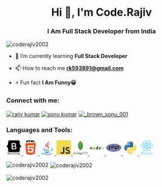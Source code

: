 <h1 align="center">Hi 👋, I'm Code.Rajiv</h1>
<h3 align="center">I Am Full Stack Developer from India</h3>

<p align="left"> <img src="https://komarev.com/ghpvc/?username=coderajiv2002&label=Profile%20views&color=0e75b6&style=flat" alt="coderajiv2002" /> </p>

- 🌱 I’m currently learning **Full Stack Developer**

- 📫 How to reach me **rk593891@gmail.com**

- ⚡ Fun fact **I Am Funny😀**

<h3 align="left">Connect with me:</h3>
<p align="left">
<a href="https://linkedin.com/in/rajiv kumar" target="blank"><img align="center" src="https://raw.githubusercontent.com/rahuldkjain/github-profile-readme-generator/master/src/images/icons/Social/linked-in-alt.svg" alt="rajiv kumar" height="30" width="40" /></a>
<a href="https://fb.com/sonu kumar" target="blank"><img align="center" src="https://raw.githubusercontent.com/rahuldkjain/github-profile-readme-generator/master/src/images/icons/Social/facebook.svg" alt="sonu kumar" height="30" width="40" /></a>
<a href="https://instagram.com/_brown_sonu_001" target="blank"><img align="center" src="https://raw.githubusercontent.com/rahuldkjain/github-profile-readme-generator/master/src/images/icons/Social/instagram.svg" alt="_brown_sonu_001" height="30" width="40" /></a>
</p>

<h3 align="left">Languages and Tools:</h3>
<p align="left"> <a href="https://getbootstrap.com" target="_blank" rel="noreferrer"> <img src="https://raw.githubusercontent.com/devicons/devicon/master/icons/bootstrap/bootstrap-plain-wordmark.svg" alt="bootstrap" width="40" height="40"/> </a> <a href="https://www.w3.org/html/" target="_blank" rel="noreferrer"> <img src="https://raw.githubusercontent.com/devicons/devicon/master/icons/html5/html5-original-wordmark.svg" alt="html5" width="40" height="40"/> </a> <a href="https://www.java.com" target="_blank" rel="noreferrer"> <img src="https://raw.githubusercontent.com/devicons/devicon/master/icons/java/java-original.svg" alt="java" width="40" height="40"/> </a> <a href="https://developer.mozilla.org/en-US/docs/Web/JavaScript" target="_blank" rel="noreferrer"> <img src="https://raw.githubusercontent.com/devicons/devicon/master/icons/javascript/javascript-original.svg" alt="javascript" width="40" height="40"/> </a> <a href="https://www.mongodb.com/" target="_blank" rel="noreferrer"> <img src="https://raw.githubusercontent.com/devicons/devicon/master/icons/mongodb/mongodb-original-wordmark.svg" alt="mongodb" width="40" height="40"/> </a> <a href="https://nodejs.org" target="_blank" rel="noreferrer"> <img src="https://raw.githubusercontent.com/devicons/devicon/master/icons/nodejs/nodejs-original-wordmark.svg" alt="nodejs" width="40" height="40"/> </a> <a href="https://www.php.net" target="_blank" rel="noreferrer"> <img src="https://raw.githubusercontent.com/devicons/devicon/master/icons/php/php-original.svg" alt="php" width="40" height="40"/> </a> <a href="https://www.python.org" target="_blank" rel="noreferrer"> <img src="https://raw.githubusercontent.com/devicons/devicon/master/icons/python/python-original.svg" alt="python" width="40" height="40"/> </a> <a href="https://reactjs.org/" target="_blank" rel="noreferrer"> <img src="https://raw.githubusercontent.com/devicons/devicon/master/icons/react/react-original-wordmark.svg" alt="react" width="40" height="40"/> </a> </p>

<p><img align="left" src="https://github-readme-stats.vercel.app/api/top-langs?username=coderajiv2002&show_icons=true&locale=en&layout=compact" alt="coderajiv2002" /></p>

<p>&nbsp;<img align="center" src="https://github-readme-stats.vercel.app/api?username=coderajiv2002&show_icons=true&locale=en" alt="coderajiv2002" /></p>

<p><img align="center" src="https://github-readme-streak-stats.herokuapp.com/?user=coderajiv2002&" alt="coderajiv2002" /></p>

